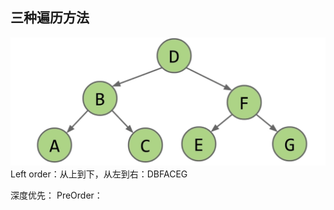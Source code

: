 ## 三种遍历方法
![输入图片说明](/imgs/2025-02-27/HIXlDCH6jziDKb0Z.png)
Left order：从上到下，从左到右：DBFACEG

深度优先：
PreOrder：

<!--stackedit_data:
eyJoaXN0b3J5IjpbLTgxNDg5MDIyM119
-->
